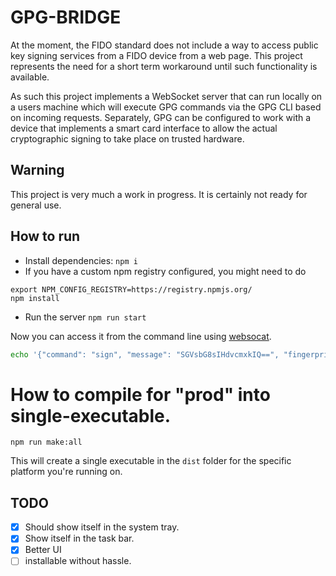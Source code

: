 # GPG-BRIDGE

At the moment, the FIDO standard does not include a way to access public
key signing services from a FIDO device from a web page. This project
represents the need for a short term workaround until such functionality
is available.

As such this project implements a WebSocket server that can run locally on
a users machine which will execute GPG commands via the GPG CLI based on
incoming requests. Separately, GPG can be configured to work with a device
that implements a smart card interface to allow the actual cryptographic
signing to take place on trusted hardware.

## Warning

This project is very much a work in progress. It is certainly not
ready for general use.

## How to run

- Install dependencies: `npm i`
- If you have a custom npm registry configured, you might need to do

```
export NPM_CONFIG_REGISTRY=https://registry.npmjs.org/
npm install
```

- Run the server `npm run start`

Now you can access it from the command line using [websocat](https://github.com/vi/websocat).

```bash
echo '{"command": "sign", "message": "SGVsbG8sIHdvcmxkIQ==", "fingerprint": "YOUR_GPG_KEY_FINGERPRINT"}' | websocat ws://localhost:5151
```

# How to compile for "prod" into single-executable.

`npm run make:all`

This will create a single executable in the `dist` folder for the specific platform you're running on.

## TODO

- [x] Should show itself in the system tray.
- [x] Show itself in the task bar.
- [x] Better UI
- [ ] installable without hassle.
